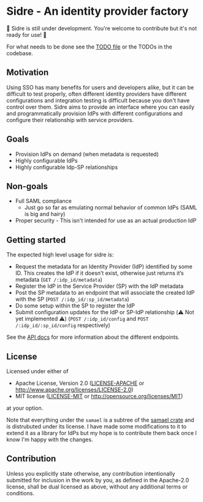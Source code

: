 # Sidre - An identity provider factory

:construction: Sidre is still under development. You're welcome to contribute but
it's not ready for use! :construction:

For what needs to be done see the [TODO file](./TODO.md) or the TODOs in the
codebase.

## Motivation

Using SSO has many benefits for users and developers alike, but it can be
difficult to test properly, often different identity providers have different
configurations and integration testing is difficult because you don't have
control over them. Sidre aims to provide an interface where you can
easily and programmatically provision IdPs with different configurations and
configure their relationship with service providers.

## Goals

- Provision IdPs on demand (when metadata is requested)
- Highly configurable IdPs
- Highly configurable Idp-SP relationships

## Non-goals

- Full SAML compliance
    - Just go so far as emulating normal behavior of common IdPs (SAML is big
      and hairy)
- Proper security - This isn't intended for use as an actual production IdP

## Getting started

The expected high level usage for sidre is:

- Request the metadata for an Identity Provider (IdP) identified by some ID.
  This creates the IdP if it doesn’t exist, otherwise just returns it’s metadata
  (`GET /:idp_id/metadata`)
- Register the IdP in the Service Provider (SP) with the IdP metadata
- Post the SP metadata to an endpoint that will associate the created IdP with
  the SP (`POST /:idp_id/:sp_id/metadata`)
- Do some setup within the SP to register the IdP
- Submit configuration updates for the IdP or SP-IdP relationship (:warning: Not
  yet implemented :warning:) (`POST /:idp_id/config` and `POST
  /:idp_id/:sp_id/config` respectively)

See the [API docs](API.md) for more information about the different endpoints.

## License

Licensed under either of

 * Apache License, Version 2.0
   ([LICENSE-APACHE](LICENSE-APACHE) or http://www.apache.org/licenses/LICENSE-2.0)
 * MIT license
   ([LICENSE-MIT](LICENSE-MIT) or http://opensource.org/licenses/MIT)

at your option.

Note that everything under the `samael` is a subtree of the [samael crate](https://github.com/njaremko/samael)
and is distrubuted under its license. I have made some modifications to it to extend it as a library
for IdPs but my hope is to contribute them back once I know I'm happy with the changes.

## Contribution

Unless you explicitly state otherwise, any contribution intentionally submitted
for inclusion in the work by you, as defined in the Apache-2.0 license, shall be
dual licensed as above, without any additional terms or conditions.